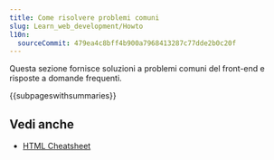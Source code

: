 ```yaml
---
title: Come risolvere problemi comuni
slug: Learn_web_development/Howto
l10n:
  sourceCommit: 479ea4c8bff4b900a7968413287c77dde2b0c20f
---
```


Questa sezione fornisce soluzioni a problemi comuni del front-end e risposte a domande frequenti.

{{subpageswithsummaries}}

## Vedi anche

- [HTML Cheatsheet](/it/docs/Web/HTML/Guides/Cheatsheet)
